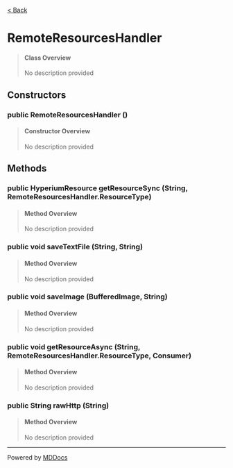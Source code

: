 [< Back](..)
# RemoteResourcesHandler #
>#### Class Overview ####
>No description provided
## Constructors ##
### public RemoteResourcesHandler () ###
>#### Constructor Overview ####
>No description provided
>
## Methods ##
### public HyperiumResource getResourceSync (String, RemoteResourcesHandler.ResourceType) ###
>#### Method Overview ####
>No description provided
>
### public void saveTextFile (String, String) ###
>#### Method Overview ####
>No description provided
>
### public void saveImage (BufferedImage, String) ###
>#### Method Overview ####
>No description provided
>
### public void getResourceAsync (String, RemoteResourcesHandler.ResourceType, Consumer) ###
>#### Method Overview ####
>No description provided
>
### public String rawHttp (String) ###
>#### Method Overview ####
>No description provided
>

---
Powered by [MDDocs](https://github.com/VRCube/MDDocs)
